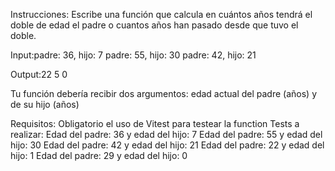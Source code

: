 Instrucciones:
Escribe una función que calcula en cuántos años tendrá el doble de edad el padre o cuantos años han pasado desde que tuvo el doble.

Input:padre: 36, hijo: 7
padre: 55, hijo: 30
padre: 42, hijo: 21

Output:22
5
0

Tu función debería recibir dos argumentos: edad actual del padre (años) y de su hijo (años)


Requisitos:
Obligatorio el uso de Vitest para testear la function
Tests a realizar:
Edad del padre: 36 y edad del hijo: 7
Edad del padre: 55 y edad del hijo: 30
Edad del padre: 42 y edad del hijo: 21
Edad del padre: 22 y edad del hijo: 1
Edad del padre: 29 y edad del hijo: 0
